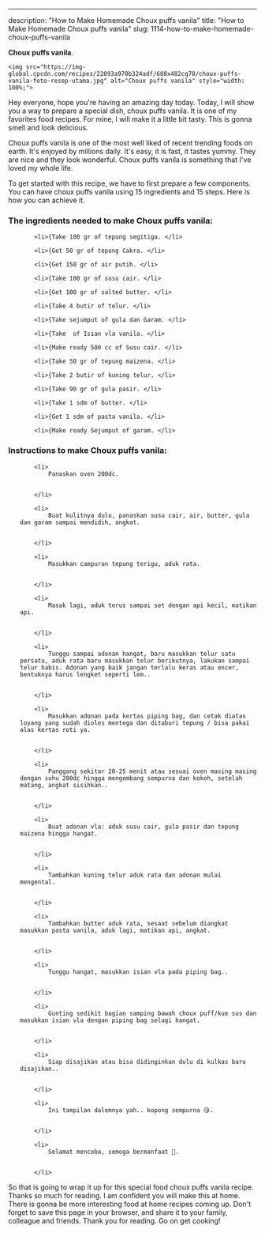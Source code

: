 ---
description: "How to Make Homemade Choux puffs vanila"
title: "How to Make Homemade Choux puffs vanila"
slug: 1114-how-to-make-homemade-choux-puffs-vanila

<p>
	<strong>Choux puffs vanila</strong>. 
	
</p>
<p>
	
	<img src="https://img-global.cpcdn.com/recipes/22093a970b324adf/680x482cq70/choux-puffs-vanila-foto-resep-utama.jpg" alt="Choux puffs vanila" style="width: 100%;">
	
	
</p>
<p>
	Hey everyone, hope you're having an amazing day today. Today, I will show you a way to prepare a special dish, choux puffs vanila. It is one of my favorites food recipes. For mine, I will make it a little bit tasty. This is gonna smell and look delicious.
</p>
	
<p>
	
</p>
<p>
	Choux puffs vanila is one of the most well liked of recent trending foods on earth. It's enjoyed by millions daily. It's easy, it is fast, it tastes yummy. They are nice and they look wonderful. Choux puffs vanila is something that I've loved my whole life.
</p>

<p>
To get started with this recipe, we have to first prepare a few components. You can have choux puffs vanila using 15 ingredients and 15 steps. Here is how you can achieve it.
</p>

<h3>The ingredients needed to make Choux puffs vanila:</h3>

<ol>
	
		<li>{Take 100 gr of tepung segitiga. </li>
	
		<li>{Get 50 gr of tepung Cakra. </li>
	
		<li>{Get 150 gr of air putih. </li>
	
		<li>{Take 100 gr of susu cair. </li>
	
		<li>{Get 100 gr of salted butter. </li>
	
		<li>{Take 4 butir of telur. </li>
	
		<li>{Take sejumput of gula dan Garam. </li>
	
		<li>{Take  of Isian vla vanila. </li>
	
		<li>{Make ready 500 cc of Susu cair. </li>
	
		<li>{Take 50 gr of tepung maizena. </li>
	
		<li>{Take 2 butir of kuning telur. </li>
	
		<li>{Take 90 gr of gula pasir. </li>
	
		<li>{Take 1 sdm of butter. </li>
	
		<li>{Get 1 sdm of pasta vanila. </li>
	
		<li>{Make ready Sejumput of garam. </li>
	
</ol>
<p>
	
</p>

<h3>Instructions to make Choux puffs vanila:</h3>

<ol>
	
		<li>
			Panaskan oven 200dc.
			
			
		</li>
	
		<li>
			Buat kulitnya dulu, panaskan susu cair, air, butter, gula dan garam sampai mendidih, angkat.
			
			
		</li>
	
		<li>
			Masukkan campuran tepung terigu, aduk rata.
			
			
		</li>
	
		<li>
			Masak lagi, aduk terus sampai set dengan api kecil, matikan api.
			
			
		</li>
	
		<li>
			Tunggu sampai adonan hangat, baru masukkan telur satu persatu, aduk rata baru masukkan telur berikutnya, lakukan sampai telur habis. Adonan yang baik jangan terlalu keras atau encer, bentuknya harus lengket seperti lem..
			
			
		</li>
	
		<li>
			Masukkan adonan pada kertas piping bag, dan cetak diatas loyang yang sudah dioles mentega dan ditaburi tepung / bisa pakai alas kertas roti ya.
			
			
		</li>
	
		<li>
			Panggang sekitar 20-25 menit atau sesuai oven masing masing dengan suhu 200dc hingga mengembang sempurna dan kokoh, setelah matang, angkat sisihkan..
			
			
		</li>
	
		<li>
			Buat adonan vla: aduk susu cair, gula pasir dan tepung maizena hingga hangat.
			
			
		</li>
	
		<li>
			Tambahkan kuning telur aduk rata dan adonan mulai mengental.
			
			
		</li>
	
		<li>
			Tambahkan butter aduk rata, sesaat sebelum diangkat masukkan pasta vanila, aduk lagi, matikan api, angkat.
			
			
		</li>
	
		<li>
			Tunggu hangat, masukkan isian vla pada piping bag..
			
			
		</li>
	
		<li>
			Gunting sedikit bagian samping bawah choux puff/kue sus dan masukkan isian vla dengan piping bag selagi hangat.
			
			
		</li>
	
		<li>
			Siap disajikan atau bisa didinginkan dulu di kulkas baru disajikan..
			
			
		</li>
	
		<li>
			Ini tampilan dalemnya yah.. kopong sempurna 😘.
			
			
		</li>
	
		<li>
			Selamat mencoba, semoga bermanfaat 🙏.
			
			
		</li>
	
</ol>

<p>
	
</p>

<p>
	So that is going to wrap it up for this special food choux puffs vanila recipe. Thanks so much for reading. I am confident you will make this at home. There is gonna be more interesting food at home recipes coming up. Don't forget to save this page in your browser, and share it to your family, colleague and friends. Thank you for reading. Go on get cooking!
</p>

